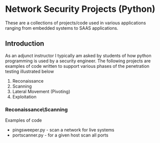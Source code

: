 # Network Security Projects (Python)

These are a collections of projects/code used in various applications ranging from embedded systems to SAAS applications. 

## Introduction

As an adjunct instructor I typically am asked by students of how python programming is used by a security engineer. The following projects are examples of code written to support various phases of the penetration testing illustrated below
1. Reconaissance
2. Scanning
3. Lateral Movement (Pivoting)
4. Exploitation


### Reconaissance\Scanning

Examples of code
* pingsweeper.py - scan a network for live systems
* portscanner.py - for a given host scan all ports 
